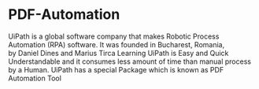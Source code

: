 # PDF-Automation
UiPath is a global software company that makes Robotic Process Automation (RPA) software. It was founded in Bucharest, Romania, by Daniel Dines and Marius Tirca Learning UiPath is Easy and Quick Understandable and it consumes less amount of time than manual process by a Human. UiPath has a special Package which is known as PDF Automation Tool
